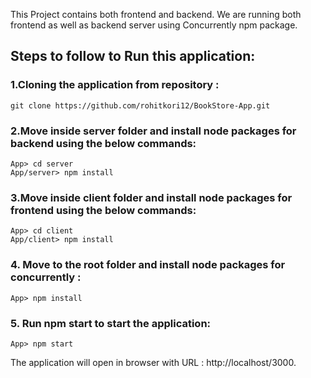This Project contains both frontend and backend. We are running both frontend as well as backend server using Concurrently npm package.

## Steps to follow to Run this application: 

### 1.Cloning the application from repository : 
    git clone https://github.com/rohitkori12/BookStore-App.git  
    
### 2.Move inside server folder and install node packages for backend using the below commands:
    App> cd server
    App/server> npm install

### 3.Move inside client folder and install node packages for frontend using the below commands:
    App> cd client
    App/client> npm install
    
### 4. Move to the root folder and install node packages for concurrently :
    App> npm install
   
### 5. Run npm start to start the application:
    App> npm start

The application will open in browser with URL : http://localhost/3000.


